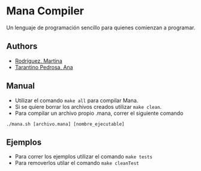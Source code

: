 
# Mana Compiler

Un lenguaje de programación sencillo para quienes comienzan a programar.


## Authors

- [Rodríguez, Martina](https://www.github.com/martirodriguez98)
- [Tarantino Pedrosa, Ana](https://www.github.com/anatarantino)


## Manual
- Utilizar el comando `make all` para compilar Mana.
- Si se quiere borrar los archivos creados utilizar `make clean`. 
- Para compilar un archivo propio .mana, correr el siguiente comando
 ```
 ./mana.sh [archivo.mana] [nombre_ejecutable]
 ```
## Ejemplos
- Para correr los ejemplos utilizar el comando `make tests`
- Para removerlos utilar el comando `make cleanTest`